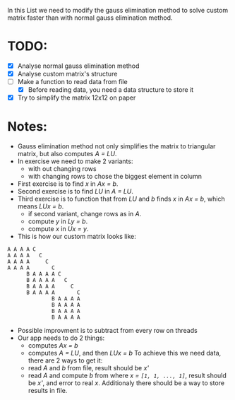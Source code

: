 In this List we need to modify the gauss elimination method to solve custom matrix faster than with normal gauss elimination method.

# TODO:
- [x] Analyse normal gauss elimination method
- [x] Analyse custom matrix's structure
- [ ] Make a function to read data from file
    - [x] Before reading data, you need a data structure to store it
- [x] Try to simplify the matrix 12x12 on paper

# Notes:
- Gauss elimination method not only simplifies the matrix to triangular matrix, but also computes *A = LU*.
- In exercise we need to make 2 variants:
    - with out changing rows
    - with changing rows to chose the biggest element in column
- First exercise is to find *x* in *Ax = b*.
- Second exercise is to find *LU* in *A = LU*.
- Third exercise is to function that from *LU* and *b* finds *x* in *Ax = b*, which means *LUx = b*.
    - if second variant, change rows as in *A*.
    - compute *y* in *Ly = b*.
    - compute *x* in *Ux = y*.
- This is how our custom matrix looks like:
```
A A A A C
A A A A   C
A A A A     C
A A A A       C
      B A A A A C
      B A A A A   C
      B A A A A     C
      B A A A A       C
              B A A A A
              B A A A A
              B A A A A
              B A A A A
```

- Possible improvment is to subtract from every row on threads
- Our app needs to do 2 things:
    - computes *Ax = b*
    - computes *A = LU*, and then *LUx = b*
    To achieve this we need data, there are 2 ways to get it:
    - read *A* and *b* from file, result should be *x'*
    - read *A* and compute *b* from where *x = `[1, 1, ..., 1]`*, result should be *x'*, and error to real *x*. 
    Additionaly there should be a way to store results in file.

